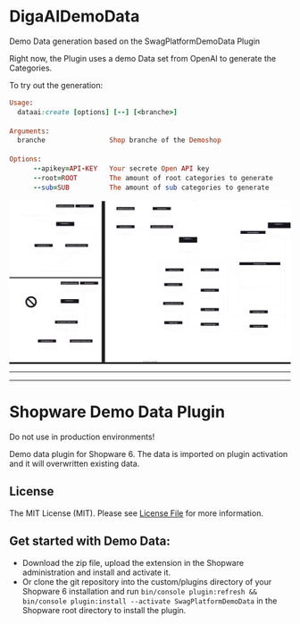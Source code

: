 # DigaAIDemoData
Demo Data generation based on the SwagPlatformDemoData Plugin

Right now, the Plugin uses a demo Data set from OpenAI to generate the Categories.

To try out the generation:<br>
```Ruby
Usage:
  dataai:create [options] [--] [<branche>]

Arguments:
  branche                Shop branche of the Demoshop

Options:
      --apikey=API-KEY   Your secrete Open API key
      --root=ROOT        The amount of root categories to generate
      --sub=SUB          The amount of sub categories to generate
```



<div style="background-color: rgb(13, 17, 23)">

![DigaAIDDClassDiagram](dev/DigaADD%20Class%20Diagram%20Decorationg.drawio.svg)

</div>

---
---

# Shopware Demo Data Plugin
Do not use in production environments!

Demo data plugin for Shopware 6. The data is imported on plugin activation and it will overwritten existing data.

## License

The MIT License (MIT). Please see [License File](LICENSE) for more information.

## Get started with Demo Data:
- Download the zip file, upload the extension in the Shopware administration and install and activate it.
- Or clone the git repository into the custom/plugins directory of your Shopware 6 installation and run `bin/console plugin:refresh && bin/console plugin:install --activate SwagPlatformDemoData` in the Shopware root directory to install the plugin.

